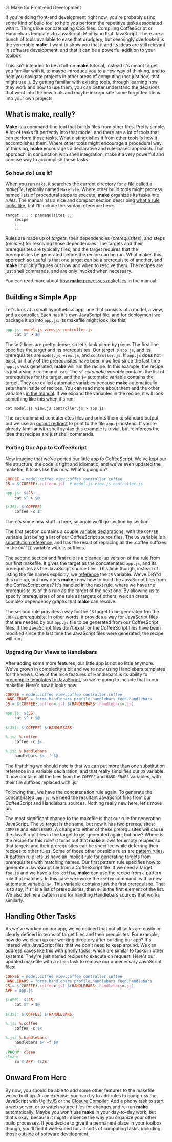 % Make for Front-end Development

If you're doing front-end development right now, you're probably using some kind of build tool to help you perform the repetitive tasks associated with it. Things like concatenating CSS files. Compiling CoffeeScript or Handlebars templates to JavaScript. Minifiying that JavaScript. There are a bunch of tools available to ease that drudgery, but seemingly overlooked is the venerable **make**. I want to show you that it and its ideas are still relevant in software development, and that it can be a powerful addition to your toolbox.

This isn't intended to be a full-on **make** tutorial, instead it's meant to get you familiar with it, to maybe introduce you to a new way of thinking, and to help you navigate projects in other areas of computing (not just dev) that might use it. By getting familiar with existing tools, through learning how they work and how to use them, you can better understand the decisions that went into the new tools and maybe incorporate some forgotten ideas into your own projects.

## What is make, really?

**Make** is a command-line tool that builds files from other files. Pretty simple. A lot of tasks fit perfectly into that model, and there are a lot of tools that can perform those tasks. What distinguishes it from other tools is how it accomplishes them. Where other tools might encourage a procedural way of thinking, **make** encourages a declarative and rule-based approach. That approach, in conjunction with shell integration, make it a very powerful and concise way to accomplish these tasks.

### So how do I use it?

When you run `make`, it searches the current directory for a file called a *makefile*, typically named `Makefile`. Where other build tools might process named lists of procedural steps to execute, **make** organizes its tasks into *rules*. The manual has a nice and compact section describing [what a rule looks like](http://www.gnu.org/software/make/manual/make.html#Rule-Introduction), but I'll include the syntax reference here:

```
target ... : prerequisites ...
    recipe
    ...
    ...
```

Rules are made up of *targets*, their dependencies (*prerequisites*), and steps (*recipes*) for resolving those dependencies. The targets and their prerequisites are typically files, and the target requires that the prerequisites be generated before the recipe can be run. What makes this approach so useful is that one target can be a prerequisite of another, and **make** implicitly figures out how and when to resolve them. The recipes are just shell commands, and are only invoked when necessary.

You can read more about [how **make** processes makefiles](http://www.gnu.org/software/make/manual/make.html#How-Make-Works) in the manual.

## Building a Simple App

Let's look at a small hypothetical app, one that consists of a model, a view, and a controller. Each has it's own JavaScript file, and for deployment we package it up into `app.js`. Its makefile might look like this:

``` makefile
app.js: model.js view.js controller.js
    cat $^ > $@
```

These 2 lines are pretty dense, so let's look piece by piece. The first line specifies the target and its prerequisites. Our target is `app.js`, and its prerequisites are `model.js`, `view.js`, and `controller.js`. If `app.js` does not exist, or if any of the prerequisites have been modified since the last time `app.js` was generated, **make** will run the recipe. In this example, the recipe is just a single command, `cat`. The `$^` *automatic variable* contains the list of prerequisites for the target, and the `$@` automatic variable contains the target. They are called automatic variables because **make** automatically sets them inside of recipes. You can read more about them and the other variables [in the manual](http://www.gnu.org/software/make/manual/make.html#Automatic-Variables). If we expand the variables in the recipe, it will look something like this when it's run:

``` shell
cat model.js view.js controller.js > app.js
```

The `cat` command concatenates files and prints them to standard output, but we use an [output redirect](http://www.gnu.org/software/bash/manual/html_node/Redirections.html) to print to the file `app.js` instead. If you're already familiar with shell syntax this example is trivial, but reinforces the idea that recipes are just shell commands.

### Porting Our App to CoffeeScript

Now imagine that we've ported our little app to CoffeeScript. We've kept our file structure, the code is tight and idiomatic, and we've even updated the makefile. It looks like this now. What's going on?

``` makefile
COFFEE = model.coffee view.coffee controller.coffee
JS = $(COFFEE:.coffee=.js)  # model.js view.js controller.js

app.js: $(JS)
    cat $^ > $@

$(JS): $(COFFEE)
    coffee -c $^
```

There's some new stuff in here, so again we'll go section by section.

The first section contains a couple [variable declarations](http://www.gnu.org/software/make/manual/make.html#Using-Variables), with the `COFFEE` variable just being a list of our CoffeeScript source files. The `JS` variable is a [substitution reference](http://www.gnu.org/software/make/manual/make.html#Substitution-Refs), and has the result of replacing all the .coffee suffixes in the `COFFEE` variable with .js suffixes.

The second section and first rule is a cleaned-up version of the rule from our first makefile. It gives the target as the concatenated `app.js`, and its prerequisites as the JavaScript source files. This time though, instead of listing the file names explicitly, we [reference](http://www.gnu.org/software/make/manual/make.html#Reference) the `JS` variable. We've DRY'd this rule up, but how does **make** know how to build the JavaScript files from the CoffeeScript ones? It's handled in the next rule, where we have the prerequisite `JS` of this rule as the target of the next one. By allowing us to specify prerequisites of one rule as targets of others, we can create complex dependency graphs that **make** can resolve.

The second rule provides a way for the `JS` target to be generated frm the `COFFEE` prerequisite. In other words, it provides a way for JavaScript files that are needed by our `app.js` file to be generated from our CoffeeScript files. If the JavaScript files don't exist, or the CoffeeScript files have been modified since the last time the JavaScript files were generated, the recipe will run.

### Upgrading Our Views to Handlebars

After adding some more features, our little app is not so little anymore. We've grown in complexity a bit and we're now using Handlebars templates for the views. One of the nice features of Handlebars is its ability to [precompile templates to JavaScript](http://handlebarsjs.com/precompilation.html), so we're going to include that in our makefile. Here's how it looks now:

``` makefile
COFFEE = model.coffee view.coffee controller.coffee
HANDLEBARS = forms.handlebars profile.handlebars feed.handlebars
JS = $(COFFEE:.coffee=.js) $(HANDLEBARS:.handlebars=.js)

app.js: $(JS)
    cat $^ > $@
    
$(JS): $(COFFEE) $(HANDLEBARS)

%.js: %.coffee
    coffee -c $<
    
%.js: %.handlebars
    handlebars $< -f $@
```

The first thing we should note is that we can put more than one substitution reference in a variable declaration, and that really simplifies our `JS` variable. It now contains all the files from the `COFFEE` and `HANDLEBARS` variables, with their file suffixes replaced with .js.

Following that, we have the concatenation rule again. To generate the concatenated `app.js`, we need the resultant JavaScript files from our CoffeeScript and Handlebars sources. Nothing really new here, let's move on.

The most significant change to the makefile is that our rule for generating JavaScript. The `JS` target is the same, but now it has two prerequisites: `COFFEE` and `HANDLEBARS`. A change to either of these prerequisites will cause the JavaScript files in the target to get generated again, but how? Where is the recipe for this rule? It turns out that **make** allows for empty recipes so that targets and their prerequisites can be specified while deferring their recipes to other rules. Some of those other possible rules are [pattern rules](http://www.gnu.org/software/make/manual/make.html#Pattern-Rules). A pattern rule lets us have an implicit rule for generating targets from prerequisites with matching names. Our first pattern rule specifies how to generate a JavaScript file from a CoffeeScript file. If we need a target `foo.js` and we have a `foo.coffee`, **make** can use the recipe from a pattern rule that matches. In this case we invoke the `coffee` command, with a new automatic variable: `$<`. This variable contains just the first prerequisite. That is to say, if `$^` is a list of prerequisites, then `$<` is the first element of the list. We also define a pattern rule for handling Handlebars sources that works similarly.

## Handling Other Tasks

As we've worked on our app, we've noticed that not all tasks are easily or clearly defined in terms of target files and their prequisites. For example, how do we clean up our working directory after building our app? It's littered with JavaScript files that we don't need to keep around. We can address cases like this with [phony tasks](http://www.gnu.org/software/make/manual/make.html#Phony-Targets), which are similar to tasks in other systems. They're just named recipes to execute on request. Here's our updated makefile with a `clean` task to remove our unnecessary JavaScript files:

``` makefile
COFFEE = model.coffee view.coffee controller.coffee
HANDLEBARS = forms.handlebars profile.handlebars feed.handlebars
JS = $(COFFEE:.coffee=.js) $(HANDLEBARS:.handlebars=.js)
APP = app.js

$(APP): $(JS)
    cat $^ > $@
    
$(JS): $(COFFEE) $(HANDLEBARS)

%.js: %.coffee
    coffee -c $<
    
%.js: %.handlebars
    handlebars $< -f $@
    
.PHONY: clean
clean:
    rm $(APP) $(JS)
```

## Onward From Here

By now, you should be able to add some other features to the makefile we've built up. As an exercise, you can try to add rules to compress the JavaScript with [UglifyJS](http://lisperator.net/uglifyjs/) or the [Closure Compiler](https://developers.google.com/closure/compiler/). Add a phony task to start a web server, or to watch source files for changes and re-run **make** automatically. Maybe you won't use **make** in your day-to-day work, but that's okay, because it might influence the way you organize your other build processes. If you decide to give it a permanent place in your toolbox though, you'll find it well-suited for all sorts of computing tasks, including those outside of software development.
